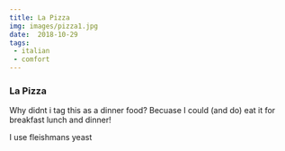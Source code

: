```yaml
---
title: La Pizza
img: images/pizza1.jpg
date:  2018-10-29
tags:
 - italian
 - comfort
---
```


### La Pizza

Why didnt i tag this as a dinner food? Becuase I could (and do) eat it for breakfast lunch and dinner! 

I use fleishmans yeast
